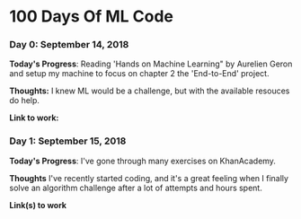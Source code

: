# 100 Days Of ML Code

### Day 0: September 14, 2018
**Today's Progress**: Reading 'Hands on Machine Learning" by Aurelien Geron and setup my machine to focus on chapter 2 the 'End-to-End' project. 

**Thoughts:** I knew ML would be a challenge, but with the available resouces do help. 

**Link to work:** [](http://www.github.com)

### Day 1: September 15, 2018

**Today's Progress**: I've gone through many exercises on KhanAcademy.

**Thoughts** I've recently started coding, and it's a great feeling when I finally solve an algorithm challenge after a lot of attempts and hours spent.

**Link(s) to work**
[](www.github.com)
